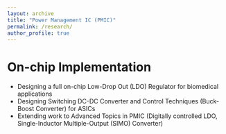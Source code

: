 ```yaml
---
layout: archive
title: "Power Management IC (PMIC)"
permalink: /research/
author_profile: true
---
```


On-chip Implementation
======
* Designing a full on-chip Low-Drop Out (LDO) Regulator for biomedical applications
* Designing Switching DC-DC Converter and Control Techniques (Buck-Boost Converter) for ASICs
* Extending work to Advanced Topics in PMIC (Digitally controlled LDO, Single-Inductor Multiple-Output (SIMO) Converter)
